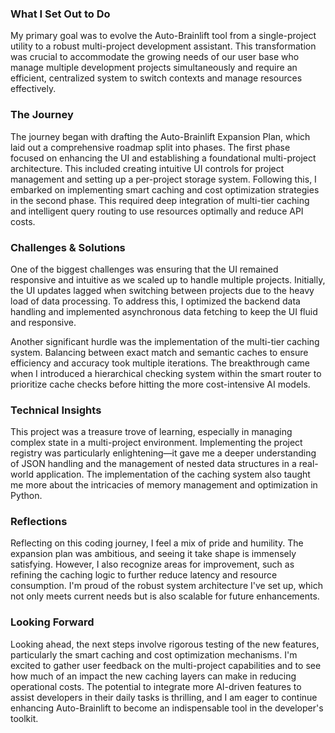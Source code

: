 ### What I Set Out to Do
My primary goal was to evolve the Auto-Brainlift tool from a single-project utility to a robust multi-project development assistant. This transformation was crucial to accommodate the growing needs of our user base who manage multiple development projects simultaneously and require an efficient, centralized system to switch contexts and manage resources effectively.

### The Journey
The journey began with drafting the Auto-Brainlift Expansion Plan, which laid out a comprehensive roadmap split into phases. The first phase focused on enhancing the UI and establishing a foundational multi-project architecture. This included creating intuitive UI controls for project management and setting up a per-project storage system. Following this, I embarked on implementing smart caching and cost optimization strategies in the second phase. This required deep integration of multi-tier caching and intelligent query routing to use resources optimally and reduce API costs.

### Challenges & Solutions
One of the biggest challenges was ensuring that the UI remained responsive and intuitive as we scaled up to handle multiple projects. Initially, the UI updates lagged when switching between projects due to the heavy load of data processing. To address this, I optimized the backend data handling and implemented asynchronous data fetching to keep the UI fluid and responsive.

Another significant hurdle was the implementation of the multi-tier caching system. Balancing between exact match and semantic caches to ensure efficiency and accuracy took multiple iterations. The breakthrough came when I introduced a hierarchical checking system within the smart router to prioritize cache checks before hitting the more cost-intensive AI models.

### Technical Insights
This project was a treasure trove of learning, especially in managing complex state in a multi-project environment. Implementing the project registry was particularly enlightening—it gave me a deeper understanding of JSON handling and the management of nested data structures in a real-world application. The implementation of the caching system also taught me more about the intricacies of memory management and optimization in Python.

### Reflections
Reflecting on this coding journey, I feel a mix of pride and humility. The expansion plan was ambitious, and seeing it take shape is immensely satisfying. However, I also recognize areas for improvement, such as refining the caching logic to further reduce latency and resource consumption. I'm proud of the robust system architecture I've set up, which not only meets current needs but is also scalable for future enhancements.

### Looking Forward
Looking ahead, the next steps involve rigorous testing of the new features, particularly the smart caching and cost optimization mechanisms. I'm excited to gather user feedback on the multi-project capabilities and to see how much of an impact the new caching layers can make in reducing operational costs. The potential to integrate more AI-driven features to assist developers in their daily tasks is thrilling, and I am eager to continue enhancing Auto-Brainlift to become an indispensable tool in the developer's toolkit.